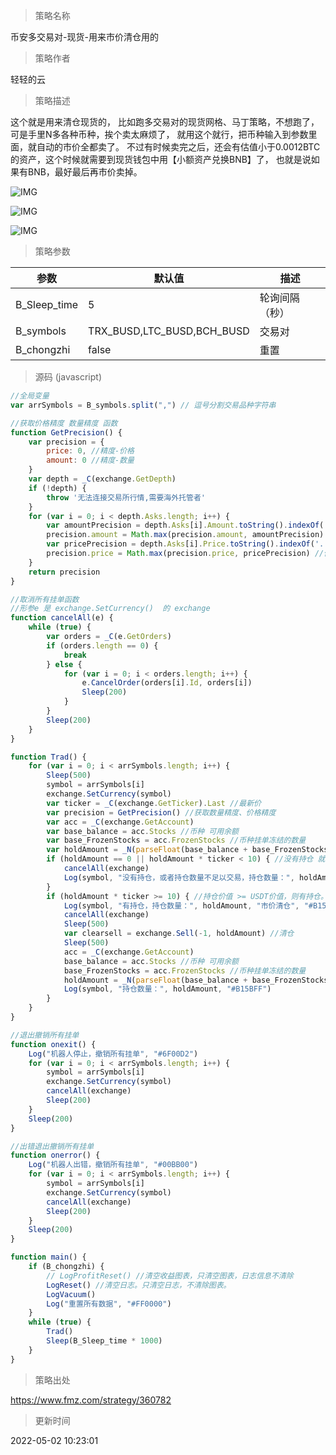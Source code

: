 
> 策略名称

币安多交易对-现货-用来市价清仓用的

> 策略作者

轻轻的云

> 策略描述

这个就是用来清仓现货的，
比如跑多交易对的现货网格、马丁策略，不想跑了，可是手里N多各种币种，挨个卖太麻烦了，
就用这个就行，把币种输入到参数里面，就自动的市价全都卖了。
不过有时候卖完之后，还会有估值小于0.0012BTC的资产，这个时候就需要到现货钱包中用【小额资产兑换BNB】了，
也就是说如果有BNB，最好最后再市价卖掉。

 ![IMG](https://www.fmz.com/upload/asset/59622a6123c4e006c00e.png) 
 
 ![IMG](https://www.fmz.com/upload/asset/5a004355bd61ce2b0d93.png) 
 
  ![IMG](https://www.fmz.com/upload/asset/5a3ccbbe2eb4ff9bee47.png) 

> 策略参数



|参数|默认值|描述|
|----|----|----|
|B_Sleep_time|5|轮询间隔（秒）|
|B_symbols|TRX_BUSD,LTC_BUSD,BCH_BUSD|交易对|
|B_chongzhi|false|重置|


> 源码 (javascript)

``` javascript
//全局变量
var arrSymbols = B_symbols.split(",") // 逗号分割交易品种字符串

//获取价格精度 数量精度 函数
function GetPrecision() {
    var precision = {
        price: 0, //精度-价格
        amount: 0 //精度-数量
    }
    var depth = _C(exchange.GetDepth)
    if (!depth) {
        throw '无法连接交易所行情,需要海外托管者'
    }
    for (var i = 0; i < depth.Asks.length; i++) {
        var amountPrecision = depth.Asks[i].Amount.toString().indexOf('.') > -1 ? depth.Asks[i].Amount.toString().split('.')[1].length : 0
        precision.amount = Math.max(precision.amount, amountPrecision) //数量精度
        var pricePrecision = depth.Asks[i].Price.toString().indexOf('.') > -1 ? depth.Asks[i].Price.toString().split('.')[1].length : 0
        precision.price = Math.max(precision.price, pricePrecision) //价格精度
    }
    return precision
}

//取消所有挂单函数
//形参e 是 exchange.SetCurrency()  的 exchange
function cancelAll(e) {
    while (true) {
        var orders = _C(e.GetOrders)
        if (orders.length == 0) {
            break
        } else {
            for (var i = 0; i < orders.length; i++) {
                e.CancelOrder(orders[i].Id, orders[i])
                Sleep(200)
            }
        }
        Sleep(200)
    }
}

function Trad() {
    for (var i = 0; i < arrSymbols.length; i++) {
        Sleep(500)
        symbol = arrSymbols[i]
        exchange.SetCurrency(symbol)
        var ticker = _C(exchange.GetTicker).Last //最新价
        var precision = GetPrecision() //获取数量精度、价格精度
        var acc = _C(exchange.GetAccount)
        var base_balance = acc.Stocks //币种 可用余额
        var base_FrozenStocks = acc.FrozenStocks //币种挂单冻结的数量
        var holdAmount = _N(parseFloat(base_balance + base_FrozenStocks), precision.amount) //持仓量 = 币种余额+冻结数量
        if (holdAmount == 0 || holdAmount * ticker < 10) { //没有持仓 就是一开始的状态，10USDT价值是币安现货的最小交易金额，小于10的没法交易
            cancelAll(exchange)
            Log(symbol, "没有持仓，或者持仓数量不足以交易，持仓数量：", holdAmount)
        }
        if (holdAmount * ticker >= 10) { //持仓价值 >= USDT价值，则有持仓。
            Log(symbol, "有持仓，持仓数量：", holdAmount, "市价清仓", "#B15BFF")
            cancelAll(exchange)
            Sleep(500)
            var clearsell = exchange.Sell(-1, holdAmount) //清仓
            Sleep(500)
            acc = _C(exchange.GetAccount)
            base_balance = acc.Stocks //币种 可用余额
            base_FrozenStocks = acc.FrozenStocks //币种挂单冻结的数量
            holdAmount = _N(parseFloat(base_balance + base_FrozenStocks), precision.amount) //重新获取持仓数量
            Log(symbol, "持仓数量：", holdAmount, "#B15BFF")
        }
    }
}

//退出撤销所有挂单 
function onexit() {
    Log("机器人停止，撤销所有挂单", "#6F00D2")
    for (var i = 0; i < arrSymbols.length; i++) {
        symbol = arrSymbols[i]
        exchange.SetCurrency(symbol)
        cancelAll(exchange)
        Sleep(200)
    }
    Sleep(200)
}

//出错退出撤销所有挂单
function onerror() {
    Log("机器人出错，撤销所有挂单", "#00BB00")
    for (var i = 0; i < arrSymbols.length; i++) {
        symbol = arrSymbols[i]
        exchange.SetCurrency(symbol)
        cancelAll(exchange)
        Sleep(200)
    }
    Sleep(200)
}

function main() {
    if (B_chongzhi) {
        // LogProfitReset() //清空收益图表，只清空图表，日志信息不清除
        LogReset() //清空日志。只清空日志，不清除图表。
        LogVacuum()
        Log("重置所有数据", "#FF0000")
    }
    while (true) {
        Trad()
        Sleep(B_Sleep_time * 1000)
    }
}


```

> 策略出处

https://www.fmz.com/strategy/360782

> 更新时间

2022-05-02 10:23:01
